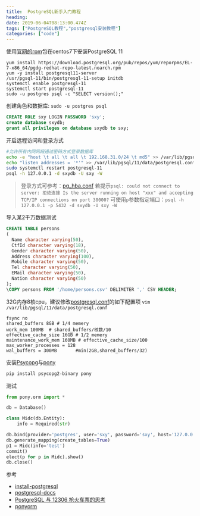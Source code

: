 ```yaml
---
title:  PostgreSQL新手入门教程
heading: 
date: 2019-06-04T08:13:00.474Z
tags: ["PostgreSQL教程","postgresql安装教程"]
categories: ["code"] 
---
```


使用[官网的rpm](https://www.postgresql.org/download/linux/redhat/)包在centos7下安装PostgreSQL 11
```shell
yum install https://download.postgresql.org/pub/repos/yum/reporpms/EL-7-x86_64/pgdg-redhat-repo-latest.noarch.rpm
yum -y install postgresql11-server
/usr/pgsql-11/bin/postgresql-11-setup initdb
systemctl enable postgresql-11
systemctl start postgresql-11
sudo -u postgres psql -c "SELECT version();"
```

创建角色和数据库: `sudo -u postgres psql`  
```sql
CREATE ROLE sxy LOGIN PASSWORD 'sxy';
create database sxydb;
grant all privileges on database sxydb to sxy;
```

开启远程访问和登录方式 
```bash
#允许所有内网网段通过密码方式登录数据库
echo -e "host \t all \t all \t 192.168.31.0/24 \t md5" >> /var/lib/pgsql/11/data/pg_hba.conf
echo "listen_addresses = '*'" >> /var/lib/pgsql/11/data/postgresql.conf
sudo systemctl restart postgresql-11
psql -h 127.0.0.1 -d sxydb -U sxy -W
```

> 登录方式可参考：[pg_hba.conf](https://www.postgresql.org/docs/9.3/auth-pg-hba-conf.html) 
若提示`psql: could not connect to server: 拒绝连接
	Is the server running on host "xxx" and accepting
	TCP/IP connections on port 30000?`
  可使用`p`参数指定端口：`psql -h 127.0.0.1 -p 5432 -d sxydb -U sxy -W `
  

导入某2千万数据测试
```sql
CREATE TABLE persons
(
  Name character varying(50),
  CtfId character varying(18),
  Gender character varying(50),
  Address character varying(100),
  Mobile character varying(50),
  Tel character varying(50),
  EMail character varying(50),
  Nation character varying(50)
);
\COPY persons FROM '/home/persons.csv' DELIMITER ',' CSV HEADER;
```

32G内存8核cpu，建议修改[postgresql.conf](https://github.com/digoal/blog/blob/master/201611/20161121_01.md)的如下配置项  `vim /var/lib/pgsql/11/data/postgresql.conf`
```
fsync no
shared_buffers 8GB # 1/4 memery
work_mem 100MB  # shared_buffers/核数/10
effective_cache_size 16GB # 1/2 memery
maintenance_work_mem 160MB # effective_cache_size/100
max_worker_processes = 128
wal_buffers = 300MB       #min(2GB,shared_buffers/32)
```


安装[Psycopg](http://initd.org/psycopg/)与[pony](https://docs.ponyorm.org/firststeps.html)  
```bash
pip install psycopg2-binary pony
```

测试  
```python
from pony.orm import *

db = Database()

class Midc(db.Entity):
	info = Required(str)

db.bind(provider='postgres', user='sxy', password='sxy', host='127.0.0.1', database='sxydb')
db.generate_mapping(create_tables=True)
p1 = Midc(info='test')
commit()
elect(p for p in Midc).show()
db.close()
```

参考  
- [install-postgresql](https://www.postgresql.org/download/linux/redhat/)
- [postgresql-docs](https://www.postgresql.org/docs/11/index.html)
- [PostgreSQL 与 12306 抢火车票的思考](https://github.com/digoal/blog/blob/master/201611/20161124_02.md)
- [ponyorm](https://docs.ponyorm.org/firststeps.html)
